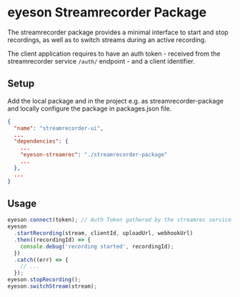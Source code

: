 # eyeson Streamrecorder Package

The streamrecorder package provides a minimal interface to start and stop
recordings, as well as to switch streams during an active recording.

The client application requires to have an auth token - received from the
streamrecorder service `/auth/` endpoint - and a client identifier.

## Setup

Add the local package and in the project e.g. as streamrecorder-package and
locally configure the package in packages.json file.

```json
{
  "name": "streamrecorder-ui",
  ...
  "dependencies": {
    ...
    "eyeson-streamrec": "./streamrecorder-package"
    ...
  },
  ...
}
```

## Usage

```javascript
eyeson.connect(token); // Auth Token gathered by the streamrec service.
eyeson
  .startRecording(stream, clientId, uploadUrl, webhookUrl)
  .then((recordingId) => {
    console.debug('recording started', recordingId);
  })
  .catch((err) => {
    // ...
  });
eyeson.stopRecording();
eyeson.switchStream(stream);
```
